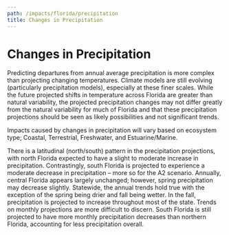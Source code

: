 ```yaml
---
path: /impacts/florida/precipitation
title: Changes in Precipitation
---
```


# Changes in Precipitation

Predicting departures from annual average precipitation is more complex than projecting changing temperatures. Climate models are still evolving (particularly precipitation models), especially at these finer scales. While the future projected shifts in temperature across Florida are greater than natural variability, the projected precipitation changes may not differ greatly from the natural variability for much of Florida and that these precipitation projections should be seen as likely possibilities and not significant trends.

Impacts caused by changes in precipitation will vary based on ecosystem type; Coastal, Terrestrial, Freshwater, and Estuarine/Marine.

There is a latitudinal (north/south) pattern in the precipitation projections, with north Florida expected to have a slight to moderate increase in precipitation. Contrastingly, south Florida is projected to experience a moderate decrease in precipitation – more so for the A2 scenario. Annually, central Florida appears largely unchanged; however, spring precipitation may decrease slightly. Statewide, the annual trends hold true with the exception of the spring being drier and fall being wetter. In the fall, precipitation is projected to increase throughout most of the state. Trends on monthly projections are more difficult to discern. South Florida is still projected to have more monthly precipitation decreases than northern Florida, accounting for less precipitation overall.
